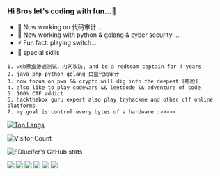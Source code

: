 ### Hi Bros let's coding with fun...👋

<!--
**FDlucifer/FDlucifer** is a ✨ _special_ ✨ repository because its `README.md` (this file) appears on your GitHub profile.

Here are some ideas to get you started:

- 🔭 I’m currently working on ...
- 🌱 I’m currently learning ...
- 👯 I’m looking to collaborate on ...
- 🤔 I’m looking for help with ...
- 💬 Ask me about ...
- 📫 How to reach me: ...
- 😄 Pronouns: ...
- ⚡ Fun fact: ...
-->

- 🔭 Now working on 代码审计 ...
- 🌱 Now working with python & golang & cyber security ...
- ⚡ Fun fact: playing switch...
- 🤔 special skills

```
1. web黑盒渗透测试，内网攻防, and be a redteam captain for 4 years
2. java php python golang 白盒代码审计
3. now focus on pwn && crypto will dig into the deepest [捂脸]
4. also like to play codewars && leetcode && adventure of code
5. 100% CTF addict
6. hackthebox guru expert also play tryhackme and other ctf online platforms
7. my goal is control every bytes of a hardware :>>>>>
```

[![Top Langs](https://github-readme-stats.vercel.app/api/top-langs/?username=FDlucifer&layout=compact)](https://github.com/FDlucifer/github-readme-stats)

![Visitor Count](https://profile-counter.glitch.me/FDlucifer/count.svg)

![FDlucifer's GitHub stats](https://github-readme-stats.vercel.app/api?username=FDlucifer&show_icons=true&theme=tokyonight)

[![](https://img.shields.io/badge/OS-kali%20Linux-33aadd?style=flat-square&logo=kali-linux&logoColor=ffffff)](https://simpleicons.org/icons/kalilinux.svg)
[![](https://img.shields.io/badge/iOS-iphone11-292e33?style=flat-square&logo=apple&logoColor=ffffff)](https://simpleicons.org/icons/ios.svg)
[![](https://img.shields.io/badge/golang-292e33?style=flat-square&logo=go&logoColor=ffffff)](https://simpleicons.org/icons/go.svg)
![](https://img.shields.io/badge/-Nintendo%20Switch-e60012?style=flat-square&logo=nintendo%20switch&logoColor=ffffff)
[![](https://img.shields.io/badge/Steam-171a21?style=flat-square&logo=steam&logoColor=ffffff)](https://steamcommunity.com/id/fdlucifer)
![](https://visitor-badge.glitch.me/badge?page_id=FDlucifer.readme)

